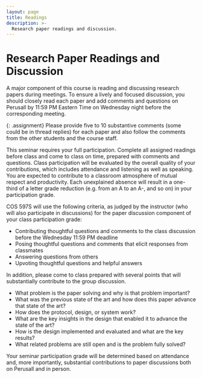 ```yaml
---
layout: page
title: Readings
description: >-
  Research paper readings and discussion.
---
```


# Research Paper Readings and Discussion

A major component of this course is reading and discussing research
papers during meetings. To ensure a lively and focused discussion, you
should closely read each paper and add comments and questions on
Perusall by 11:59 PM Eastern Time on Wednesday night before the
corresponding meeting.

{: .assignment}
Please provide five to 10 substantive comments (some could be in
thread replies) for each paper and also follow the comments from the
other students and the course staff.

This seminar requires your full participation. Complete all assigned
readings before class and come to class on time, prepared with
comments and questions. Class participation will be evaluated by the
overall quality of your contributions, which includes attendance and
listening as well as speaking. You are expected to contribute to a
classroom atmosphere of mutual respect and productivity. Each
unexplained absence will result in a one-third of a letter grade
reduction (e.g. from an A to an A-, and so on) in your participation
grade.

COS 597S will use the following criteria, as judged by the instructor
(who will also participate in discussions) for the paper discussion
component of your class participation grade:

- Contributing thoughtful questions and comments to the class
  discussion before the Wednesday 11:59 PM deadline
- Posing thoughtful questions and comments that elicit responses from
  classmates
- Answering questions from others
- Upvoting thoughtful questions and helpful answers

In addition, please come to class prepared with several points that
will substantially contribute to the group discussion.

- What problem is the paper solving and why is that problem important?
- What was the previous state of the art and how does this paper
  advance that state of the art?
- How does the protocol, design, or system work?
- What are the key insights in the design that enabled it to advance
  the state of the art?
- How is the design implemented and evaluated and what are the key
  results?
- What related problems are still open and is the problem fully
  solved?

Your seminar participation grade will be determined based on
attendance and, more importantly, substantial contributions to paper
discussions both on Perusall and in person.
